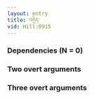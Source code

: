 ```yaml
---
layout: entry
title: འདྲེད་
vid: Hill:0915
---
```

### Dependencies (N = 0)


### Two overt arguments


### Three overt arguments
